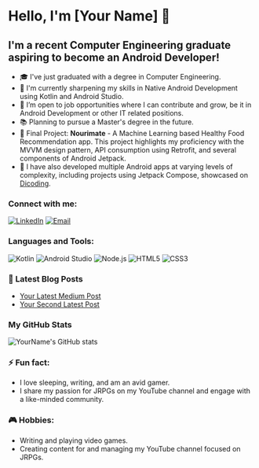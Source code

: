 # Hello, I'm [Your Name] 👋

## I'm a recent Computer Engineering graduate aspiring to become an Android Developer!

- 🎓 I've just graduated with a degree in Computer Engineering.
- 🌱 I'm currently sharpening my skills in Native Android Development using Kotlin and Android Studio.
- 👀 I’m open to job opportunities where I can contribute and grow, be it in Android Development or other IT related positions.
- 📚 Planning to pursue a Master's degree in the future.
- 🚀 Final Project: **Nourimate** - A Machine Learning based Healthy Food Recommendation app. This project highlights my proficiency with the MVVM design pattern, API consumption using Retrofit, and several components of Android Jetpack.
- 📱 I have also developed multiple Android apps at varying levels of complexity, including projects using Jetpack Compose, showcased on [Dicoding](https://dicoding.com).

### Connect with me:
[![LinkedIn](https://img.shields.io/badge/LinkedIn-Connect-blue)](your-linkedin-url)
[![Email](https://img.shields.io/badge/Email-Me-brightgreen)](mailto:your-email)

### Languages and Tools:
![Kotlin](https://img.shields.io/badge/Kotlin-%23ED8B00.svg?&style=for-the-badge&logo=kotlin&logoColor=white)
![Android Studio](https://img.shields.io/badge/Android_Studio-3DDC84?style=for-the-badge&logo=android-studio&logoColor=white)
![Node.js](https://img.shields.io/badge/Node.js-43853D?style=for-the-badge&logo=node-dot-js&logoColor=white)
![HTML5](https://img.shields.io/badge/HTML5-E34F26?style=for-the-badge&logo=html5&logoColor=white)
![CSS3](https://img.shields.io/badge/CSS3-1572B6?style=for-the-badge&logo=css3&logoColor=white)

### 📕 Latest Blog Posts
<!-- BLOG-POST-LIST:START -->
- [Your Latest Medium Post](link-to-post)
- [Your Second Latest Post](link-to-post)
<!-- BLOG-POST-LIST:END -->

### My GitHub Stats
![YourName's GitHub stats](https://github-readme-stats.vercel.app/api?username=yourusername&show_icons=true&theme=tokyonight)

### ⚡ Fun fact:
- I love sleeping, writing, and am an avid gamer.
- I share my passion for JRPGs on my YouTube channel and engage with a like-minded community.

### 🎮 Hobbies:
- Writing and playing video games.
- Creating content for and managing my YouTube channel focused on JRPGs.
